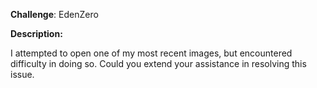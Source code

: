 
**Challenge**: EdenZero


**Description:**

I attempted to open one of my most recent images, but encountered difficulty in doing so. Could you extend your assistance in resolving this issue.

